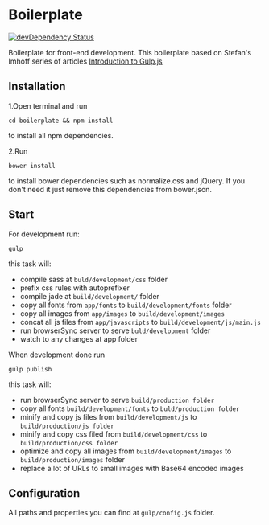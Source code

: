 # Boilerplate
[![devDependency Status](https://david-dm.org/ok2ju/boilerplate/dev-status.svg)](https://david-dm.org/ok2ju/boilerplate#info=devDependencies)

Boilerplate for front-end development.
This boilerplate based on Stefan's Imhoff series of articles [Introduction to Gulp.js](http://stefanimhoff.de/2014/gulp-tutorial-1-intro-setup/)

## Installation

1.Open terminal and run

    cd boilerplate && npm install

to install all npm dependencies.

2.Run

    bower install

to install bower dependencies such as normalize.css and jQuery. If you don't need it just remove this dependencies from bower.json.

## Start

For development run:

    gulp

this task will:
  - compile sass at `buld/development/css` folder
  - prefix css rules with autoprefixer
  - compile jade at `build/development/` folder
  - copy all fonts from `app/fonts` to `build/development/fonts` folder
  - copy all images from `app/images` to `build/development/images`
  - concat all js files from `app/javascripts` to `build/development/js/main.js`
  - run browserSync server to serve `buld/development` folder
  - watch to any changes at app folder

When development done run

    gulp publish

this task will:
  - run browserSync server to serve `build/production folder`
  - copy all fonts `build/development/fonts` to `buld/production folder`
  - minify and copy js files from `build/development/js` to `build/production/js folder`
  - minify and copy css filed from `build/development/css` to `build/production/css folder`
  - optimize and copy all images from `build/development/images` to `build/production/images` folder
  - replace a lot of URLs to small images with Base64 encoded images
  
## Configuration

All paths and properties you can find at `gulp/config.js` folder.
